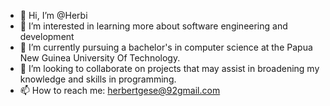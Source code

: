 - 👋 Hi, I’m @Herbi
- 👀 I’m interested in learning more about software engineering and development
- 🌱 I’m currently pursuing a bachelor's in computer science at the Papua New Guinea University Of Technology.
- 💞️ I’m looking to collaborate on projects that may assist in broadening my knowledge and skills in programming.
- 📫 How to reach me: herbertgese@92gmail.com

<!---
Herbiweirdo/Herbiweirdo is a ✨ special ✨ repository because its `README.md` (this file) appears on your GitHub profile.
You can click the Preview link to take a look at your changes.
--->
